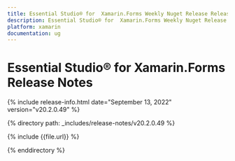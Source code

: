 ```yaml
---
title: Essential Studio® for  Xamarin.Forms Weekly Nuget Release Release Notes  
description: Essential Studio® for  Xamarin.Forms Weekly Nuget Release Release Notes  
platform: xamarin
documentation: ug
---
```


# Essential Studio® for  Xamarin.Forms  Release Notes  

{% include release-info.html date="September 13, 2022"  version="v20.2.0.49" %} 


{% directory path: _includes/release-notes/v20.2.0.49 %}

{% include {{file.url}} %}

{% enddirectory %}